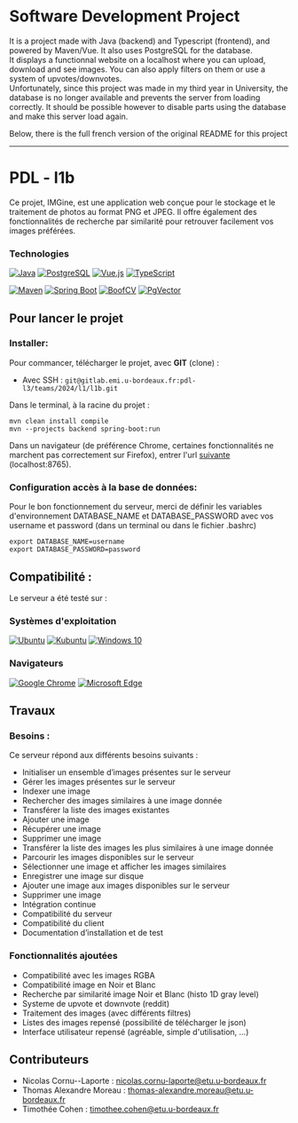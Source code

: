# Software  Development Project

It is a project made with Java (backend) and Typescript (frontend), and powered by Maven/Vue. It also uses PostgreSQL for the database.  
It displays a functionnal website on a localhost where you can upload, download and see images. You can also apply filters on them or use a system of upvotes/downvotes.  
Unfortunately, since this project was made in my third year in University, the database is no longer available and prevents the server from loading correctly. It should be possible however to disable parts using the database and make this server load again.

Below, there is the full french version of the original README for this project

---

# PDL - l1b

Ce projet, IMGine, est une application web conçue pour le stockage et le traitement de photos au format PNG et JPEG. Il offre également des fonctionnalités de recherche par similarité pour retrouver facilement vos images préférées.

### Technologies

[![Java](https://img.shields.io/badge/Java_17-ED8B00?style=for-the-badge&logo=openjdk&logoColor=white)](https://www.java.com/fr/) [![PostgreSQL](https://img.shields.io/badge/PostgreSQL_42-336791?style=for-the-badge&logo=postgresql&logoColor=white)](https://www.postgresql.org/) [![Vue.js](https://img.shields.io/badge/Vue.js-4FC08D?style=for-the-badge&logo=vue-dot-js&logoColor=white)](https://vuejs.org/)  [![TypeScript](https://img.shields.io/badge/TypeScript-007ACC?style=for-the-badge&logo=typescript&logoColor=white)](https://www.typescriptlang.org/) 

[![Maven](https://img.shields.io/badge/Maven-C71A36?style=for-the-badge&logo=apache-maven&logoColor=white)](https://maven.apache.org/) [![Spring Boot](https://img.shields.io/badge/Spring_Boot-6DB33F?style=for-the-badge&logo=spring-boot&logoColor=white)](https://spring.io/projects/spring-boot) [![BoofCV](https://img.shields.io/badge/BoofCV-6CBB5A?style=for-the-badge)](https://boofcv.org/) [![PgVector](https://img.shields.io/badge/PgVector-336791?style=for-the-badge&logo=postgresql&logoColor=white)](https://example.com)



## Pour lancer le projet
### Installer:
Pour commancer, télécharger le projet, avec **GIT** (clone) :
- Avec SSH : `git@gitlab.emi.u-bordeaux.fr:pdl-l3/teams/2024/l1/l1b.git`


Dans le terminal, à la racine du projet :
```
mvn clean install compile
mvn --projects backend spring-boot:run
```
Dans un navigateur (de préférence Chrome, certaines fonctionnalités ne marchent pas correctement sur Firefox), entrer l'url [suivante](localhost:8765) (localhost:8765).

### Configuration accès à la base de données:
Pour le bon fonctionnement du serveur, merci de définir les variables d'environnement DATABASE_NAME et DATABASE_PASSWORD avec vos username et password (dans un terminal ou dans le fichier .bashrc)
```
export DATABASE_NAME=username
export DATABASE_PASSWORD=password
```

## Compatibilité :
Le serveur a été testé sur :
### Systèmes d'exploitation
[![Ubuntu](https://img.shields.io/badge/Ubuntu-E95420?style=for-the-badge&logo=ubuntu&logoColor=white)](https://ubuntu.com/) [![Kubuntu](https://img.shields.io/badge/Kubuntu-0079c1?style=for-the-badge&logo=kubuntu&logoColor=white)](https://kubuntu.org/) [![Windows 10](https://img.shields.io/badge/Windows_11-0066CC?style=for-the-badge&logo=windows&logoColor=white)](https://www.microsoft.com/windows/)
### Navigateurs
[![Google Chrome](https://img.shields.io/badge/Google_Chrome-4285F4?style=for-the-badge&logo=google-chrome&logoColor=white)](https://www.google.com/chrome/) [![Microsoft Edge](https://img.shields.io/badge/Microsoft_edge-46d482?style=for-the-badge&logo=microsoft-edge&logoColor=white)](https://www.microsoft.com/fr-fr/edge/download?form=MA13FJ)
## Travaux

### Besoins : 
Ce serveur répond aux différents besoins suivants :
- Initialiser un ensemble d’images présentes sur le serveur
- Gérer les images présentes sur le serveur
- Indexer une image
- Rechercher des images similaires à une image donnée
- Transférer la liste des images existantes
- Ajouter une image
- Récupérer une image
- Supprimer une image
- Transférer la liste des images les plus similaires à une image donnée
- Parcourir les images disponibles sur le serveur
- Sélectionner une image et afficher les images similaires
- Enregistrer une image sur disque
- Ajouter une image aux images disponibles sur le serveur
- Supprimer une image
- Intégration continue
- Compatibilité du serveur
- Compatibilité du client
- Documentation d’installation et de test

### Fonctionnalités ajoutées
- Compatibilité avec les images RGBA
- Compatibilité image en Noir et Blanc
- Recherche par similarité image Noir et Blanc (histo 1D gray level)
- Systeme de upvote et downvote (reddit)
- Traitement des images (avec différents filtres)
- Listes des images repensé (possibilité de télécharger le json)
- Interface utilisateur repensé (agréable, simple d'utilisation, ...)


## Contributeurs
- Nicolas Cornu--Laporte : nicolas.cornu-laporte@etu.u-bordeaux.fr
- Thomas Alexandre Moreau : thomas-alexandre.moreau@etu.u-bordeaux.fr
- Timothée Cohen : timothee.cohen@etu.u-bordeaux.fr
